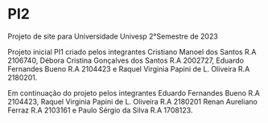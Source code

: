 # PI2
Projeto de site para Universidade Univesp 2°Semestre de 2023

Projeto inicial PI1 criado pelos integrantes Cristiano Manoel dos Santos R.A 2106740, Débora Cristina Gonçalves dos Santos
R.A 2002727, Eduardo Fernandes Bueno R.A 2104423 e Raquel Virginia Papini de L. Oliveira R.A 2180201.

Em continuação do projeto pelos integrantes Eduardo Fernandes Bueno R.A 2104423, Raquel Virginia Papini de L. Oliveira R.A 2180201
Renan Aureliano Ferraz R.A 2103161 e Paulo Sérgio da Silva R.A 1708123.
